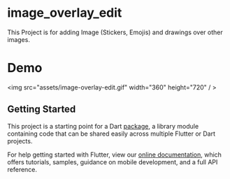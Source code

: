# image_overlay_edit

This Project is for adding Image (Stickers, Emojis) and drawings over other images.

# Demo
<img src="assets/image-overlay-edit.gif" width="360" height="720" / >

## Getting Started

This project is a starting point for a Dart
[package](https://flutter.dev/developing-packages/),
a library module containing code that can be shared easily across
multiple Flutter or Dart projects.

For help getting started with Flutter, view our 
[online documentation](https://flutter.dev/docs), which offers tutorials, 
samples, guidance on mobile development, and a full API reference.
